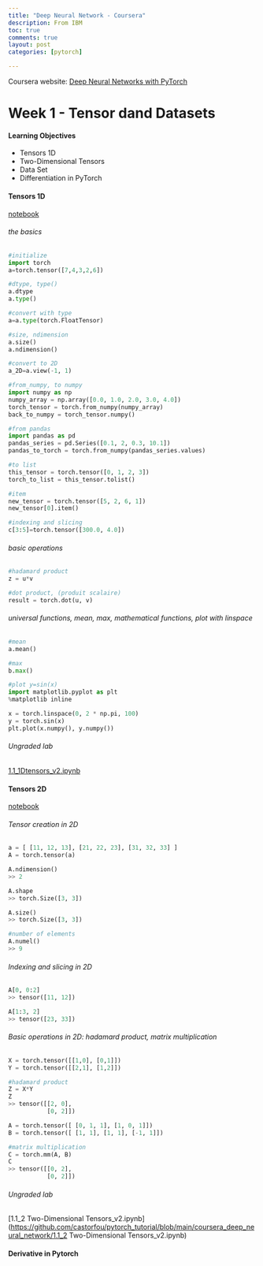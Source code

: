 ```yaml
---
title: "Deep Neural Network - Coursera"
description: From IBM
toc: true
comments: true
layout: post
categories: [pytorch]

---
```


Coursera website:  [Deep Neural Networks with PyTorch](https://www.coursera.org/learn/deep-neural-networks-with-pytorch/home/welcome)



# Week 1 - Tensor dand Datasets

#### Learning Objectives

- Tensors 1D
- Two-Dimensional Tensors
- Data Set
- Differentiation in PyTorch



#### Tensors 1D

[notebook](https://github.com/castorfou/pytorch_tutorial/blob/main/coursera_deep_neural_network/Week%201%20-%20Tensor%20and%20Datasets.ipynb)



###### the basics

```python
#initialize
import torch
a=torch.tensor([7,4,3,2,6])

#dtype, type()
a.dtype
a.type()

#convert with type
a=a.type(torch.FloatTensor)

#size, ndimension
a.size()
a.ndimension()

#convert to 2D
a_2D=a.view(-1, 1)

#from_numpy, to numpy
import numpy as np
numpy_array = np.array([0.0, 1.0, 2.0, 3.0, 4.0])
torch_tensor = torch.from_numpy(numpy_array)
back_to_numpy = torch_tensor.numpy()

#from pandas
import pandas as pd
pandas_series = pd.Series([0.1, 2, 0.3, 10.1])
pandas_to_torch = torch.from_numpy(pandas_series.values)

#to list
this_tensor = torch.tensor([0, 1, 2, 3])
torch_to_list = this_tensor.tolist()

#item
new_tensor = torch.tensor([5, 2, 6, 1])
new_tensor[0].item()

#indexing and slicing
c[3:5]=torch.tensor([300.0, 4.0])
```



###### basic operations

```python
#hadamard product
z = u*v

#dot product, (produit scalaire)
result = torch.dot(u, v)
```



###### universal functions, mean, max, mathematical functions, plot with linspace

```python
#mean
a.mean()

#max
b.max()

#plot y=sin(x)
import matplotlib.pyplot as plt
%matplotlib inline

x = torch.linspace(0, 2 * np.pi, 100)
y = torch.sin(x)
plt.plot(x.numpy(), y.numpy())
```



###### Ungraded lab

[1.1_1Dtensors_v2.ipynb](https://github.com/castorfou/pytorch_tutorial/blob/main/coursera_deep_neural_network/1.1_1Dtensors_v2.ipynb)



#### Tensors 2D

[notebook](https://github.com/castorfou/pytorch_tutorial/blob/main/coursera_deep_neural_network/Week%201%20-%20Tensor%20and%20Datasets.ipynb#Tensors-2D)

###### Tensor creation in 2D

```python
a = [ [11, 12, 13], [21, 22, 23], [31, 32, 33] ]
A = torch.tensor(a)

A.ndimension()
>> 2

A.shape
>> torch.Size([3, 3])

A.size()
>> torch.Size([3, 3])

#number of elements
A.numel()
>> 9
```



###### Indexing and slicing in 2D

```python
A[0, 0:2]
>> tensor([11, 12])

A[1:3, 2]
>> tensor([23, 33])
```



###### Basic operations in 2D: hadamard product, matrix multiplication

```python
X = torch.tensor([[1,0], [0,1]])
Y = torch.tensor([[2,1], [1,2]])

#hadamard product
Z = X*Y
Z
>> tensor([[2, 0],
           [0, 2]])

A = torch.tensor([ [0, 1, 1], [1, 0, 1]])
B = torch.tensor([ [1, 1], [1, 1], [-1, 1]])

#matrix multiplication
C = torch.mm(A, B)
C
>> tensor([[0, 2],
           [0, 2]])
```

###### Ungraded lab

[1.1_2 Two-Dimensional Tensors_v2.ipynb](https://github.com/castorfou/pytorch_tutorial/blob/main/coursera_deep_neural_network/1.1_2 Two-Dimensional Tensors_v2.ipynb)



#### Derivative in Pytorch

